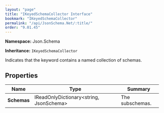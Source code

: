 ```yaml
---
layout: "page"
title: "IKeyedSchemaCollector Interface"
bookmark: "IKeyedSchemaCollector"
permalink: "/api/JsonSchema.Net/:title/"
order: "9.01.45"
---
```

**Namespace:** Json.Schema

**Inheritance:**
`IKeyedSchemaCollector`

Indicates that the keyword contains a named collection of schemas.

## Properties

| Name | Type | Summary |
|---|---|---|
| **Schemas** | IReadOnlyDictionary\<string, JsonSchema\> | The subschemas. |
